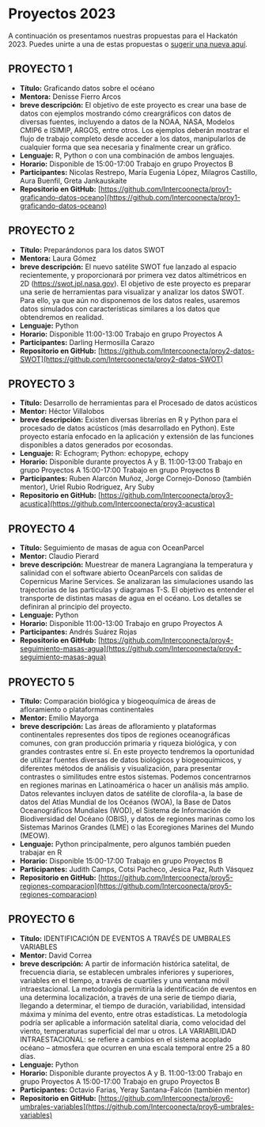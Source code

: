 # Proyectos 2023

A continuación os presentamos nuestras propuestas para el Hackatón 2023. Puedes unirte a una de estas propuestas o [sugerir una nueva aquí](nuevoproyecto.md).


## PROYECTO 1

- **Título:** Graficando datos sobre el océano 
- **Mentora:** Denisse Fierro Arcos
- **breve descripción:** El objetivo de este proyecto es crear una base de datos con ejemplos mostrando cómo creargráficos con datos de diversas fuentes, incluyendo a datos de la NOAA, NASA, Modelos CMIP6 e ISIMIP, ARGOS, entre otros. Los ejemplos deberán mostrar el flujo de trabajo completo desde acceder a los datos, manipularlos de cualquier forma que sea necesaria y finalmente crear un gráfico. 
- **Lenguaje:** R, Python o con una combinación de ambos lenguajes. 
- **Horario:** Disponible de 15:00-17:00 Trabajo en grupo Proyectos B
- **Participantes:** Nicolas Restrepo, María Eugenia López, Milagros Castillo, Aura Buenfil, Greta Jankauskaite
- **Repositorio en GitHub:** [https://github.com/Intercoonecta/proy1-graficando-datos-oceano](https://github.com/Intercoonecta/proy1-graficando-datos-oceano)

## PROYECTO 2

- **Título:** Preparándonos para los datos SWOT
- **Mentora:** Laura Gómez
- **breve descripción:** El nuevo satélite SWOT fue lanzado al espacio recientemente, y proporcionará por primera vez datos altimétricos en 2D (https://swot.jpl.nasa.gov). El objetivo de este proyecto es preparar una serie de herramientas para visualizar y analizar los datos SWOT.  Para ello, ya que aún no disponemos de los datos reales, usaremos datos simulados con características similares a los datos que obtendremos en realidad.
- **Lenguaje:** Python
- **Horario:** Disponible 11:00-13:00 Trabajo en grupo Proyectos A
- **Participantes:** Darling Hermosilla Carazo
- **Repositorio en GitHub:** [https://github.com/Intercoonecta/proy2-datos-SWOT](https://github.com/Intercoonecta/proy2-datos-SWOT)

## PROYECTO 3

- **Título:** Desarrollo de herramientas para el Procesado de datos acústicos
- **Mentor:** Héctor Villalobos
- **breve descripción:** Existen diversas librerías en R y Python para el procesado de datos acústicos (más desarrollado en Python). Este proyecto estaría enfocado en la aplicación y extensión de las funciones disponibles a datos generados por ecosondas.
- **Lenguaje:** R: Echogram; Python: echopype, echopy
- **Horario:** Disponible durante proyectos A y B. 11:00-13:00 Trabajo en grupo Proyectos A 15:00-17:00 Trabajo en grupo Proyectos B
- **Participantes:** Ruben Alarcón Muñoz, Jorge Cornejo-Donoso (también mentor), Uriel Rubio Rodriguez, Ary Suby
- **Repositorio en GitHub:** [https://github.com/Intercoonecta/proy3-acustica](https://github.com/Intercoonecta/proy3-acustica)

## PROYECTO 4

- **Título:** Seguimiento de masas de agua con OceanParcel
- **Mentor:** Claudio Pierard
- **breve descripción:** Muestrear de manera Lagrangiana la temperatura y salinidad con el software abierto OceanParcels con salidas de Copernicus Marine Services. Se analizaran las simulaciones usando las trajectorias de las particulas y diagramas T-S. El objetivo es entender el transporte de  distintas masas de agua en el océano. Los detalles se definiran al principio del proyecto.
- **Lenguaje:**  Python
- **Horario:** Disponible 11:00-13:00 Trabajo en grupo Proyectos A
- **Participantes:** Andrés Suárez Rojas
- **Repositorio en GitHub:** [https://github.com/Intercoonecta/proy4-seguimiento-masas-agua](https://github.com/Intercoonecta/proy4-seguimiento-masas-agua)

## PROYECTO 5

- **Título:** Comparación biológica y biogeoquímica de áreas de afloramiento o plataformas continentales
- **Mentor:** Emilio Mayorga
- **breve descripción:** Las áreas de afloramiento y plataformas continentales representes dos tipos de regiones oceanográficas comunes, con gran producción primaria y riqueza biológica, y con grandes contrastes entre sí. En este proyecto tendremos la oportunidad de utilizar fuentes diversas de datos biológicos y biogeoquímicos, y diferentes métodos de análisis y visualización, para presentar contrastes o similitudes entre estos sistemas. Podemos concentrarnos en regiones marinas en Latinoamérica o hacer un análisis más amplio. Datos relevantes incluyen datos de satélite de clorofila-a, la base de datos del Atlas Mundial de los Océanos (WOA), la Base de Datos Oceanográficos Mundiales (WOD), el Sistema de Información de Biodiversidad del Océano (OBIS), y datos de regiones marinas como los Sistemas Marinos Grandes (LME) o las Ecoregiones Marines del Mundo (MEOW).
- **Lenguaje:** Python principalmente, pero algunos también pueden trabajar en R
- **Horario:** Disponible 15:00-17:00 Trabajo en grupo Proyectos B
- **Participantes:** Judith Camps, Cotsi Pacheco, Jesica Paz, Ruth Vásquez
- **Repositorio en GitHub:** [https://github.com/Intercoonecta/proy5-regiones-comparacion](https://github.com/Intercoonecta/proy5-regiones-comparacion)

## PROYECTO 6

- **Título:** IDENTIFICACIÓN DE EVENTOS A TRAVÉS DE UMBRALES VARIABLES
- **Mentor:** David Correa
- **breve descripción:** A partir de información histórica satelital, de frecuencia diaria,  se establecen umbrales inferiores y superiores, variables en el tiempo, a través de cuartiles y una ventana móvil intraestacional. La metodología permitiría la identificación de eventos en una determina localización, a través de una serie de tiempo diaria, llegando a determinar, el tiempo de duración, variabilidad, intensidad máxima y mínima del evento, entre otras estadísticas. La metodología podría ser aplicable a información satelital diaria, como velocidad del viento, temperaturas superficial del mar u otros.
LA VARIABILIDAD INTRAESTACIONAL: se refiere a cambios en el sistema  acoplado océano – atmosfera que ocurren en una escala temporal entre 25 a 80 días.
- **Lenguaje:** Python 
- **Horario:**  Disponible durante proyectos A y B. 11:00-13:00 Trabajo en grupo Proyectos A 15:00-17:00 Trabajo en grupo Proyectos B
- **Participantes:** Octavio Farias, Yeray Santana-Falcón (también mentor)
- **Repositorio en GitHub:** [https://github.com/Intercoonecta/proy6-umbrales-variables](https://github.com/Intercoonecta/proy6-umbrales-variables)
